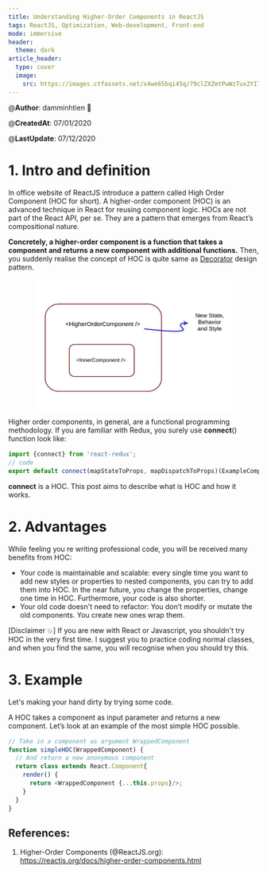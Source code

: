 ```yaml
---
title: Understanding Higher-Order Components in ReactJS
tags: ReactJS, Optimization, Web-development, Front-end
mode: immersive
header:
  theme: dark
article_header:
  type: cover
  image:
    src: https://images.ctfassets.net/x4we65bqi45q/79clZXZmtPwWzTux2YIlgn/a78c0f54e7e6369275eaac7e04933835/1_HSisLuifMO6KbLfPOKtLow.jpeg
---
```


@**Author**: damminhtien :whale:

@**CreatedAt**: 07/01/2020

@**LastUpdate**: 07/12/2020

# 1. Intro and definition

In office website of ReactJS introduce a pattern called High Order Component (HOC for short). A higher-order component (HOC) is an advanced technique in React for reusing component logic. HOCs are not part of the React API, per se. They are a pattern that emerges from React’s compositional nature.

**Concretely, a higher-order component is a function that takes a component and returns a new component with additional functions.** Then, you suddenly realise the concept of HOC is quite same as [Decorator](https://refactoring.guru/design-patterns/decorator) design pattern.

<p align='center'>
<img src='/assets/images/hoc.jpg' width='400px' alt='HOC' align='center'>
</p>

Higher order components, in general, are a functional programming methodology. If you are familiar with Redux, you surely use **connect**() function look like:
```javascript
import {connect} from 'react-redux';
// code
export default connect(mapStateToProps, mapDispatchToProps)(ExampleComponent);
```
**connect** is a HOC. This post aims to describe what is HOC and how it works. 

# 2. Advantages

While feeling you re writing professional code, you will be received many benefits from HOC:
* Your code is maintainable and scalable: every single time you want to add new styles or properties to nested components, you can try to add them into HOC. In the near future, you change the properties, change one time in HOC. Furthermore, your code is also shorter.
* Your old code doesn't need to refactor: You don’t modify or mutate the old components. You create new ones wrap them.

[Disclaimer :boom:] If you are new with React or Javascript, you shouldn't try HOC in the very first time. I suggest you to practice coding normal classes, and when you find the same, you will recognise when you should try this.

# 3. Example

Let's making your hand dirty by trying some code. 

A HOC takes a component as input parameter and returns a new component. Let’s look at an example of the most simple HOC possible.

```javascript
// Take in a component as argument WrappedComponent
function simpleHOC(WrappedComponent) {
  // And return a new anonymous component
  return class extends React.Component{
    render() {
      return <WrappedComponent {...this.props}/>;
    }
  }
}
```


## References:

1. Higher-Order Components (@ReactJS.org): https://reactjs.org/docs/higher-order-components.html
